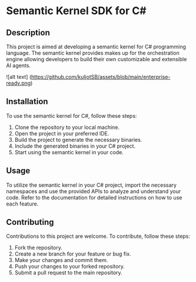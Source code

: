 # Semantic Kernel SDK for C#

## Description

This project is aimed at developing a semantic kernel for C# programming language. The semantic kernel provides makes up for the orchestration engine allowing developers to build their own customizable and extensible AI agents.

![alt text] (https://github.com/kuljotSB/assets/blob/main/enterprise-ready.png)
## Installation

To use the semantic kernel for C#, follow these steps:

1. Clone the repository to your local machine.
2. Open the project in your preferred IDE.
3. Build the project to generate the necessary binaries.
4. Include the generated binaries in your C# project.
5. Start using the semantic kernel in your code.

## Usage

To utilize the semantic kernel in your C# project, import the necessary namespaces and use the provided APIs to analyze and understand your code. Refer to the documentation for detailed instructions on how to use each feature.

## Contributing

Contributions to this project are welcome. To contribute, follow these steps:

1. Fork the repository.
2. Create a new branch for your feature or bug fix.
3. Make your changes and commit them.
4. Push your changes to your forked repository.
5. Submit a pull request to the main repository.


